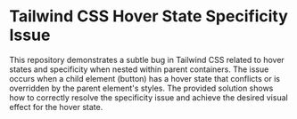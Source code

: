 # Tailwind CSS Hover State Specificity Issue
This repository demonstrates a subtle bug in Tailwind CSS related to hover states and specificity when nested within parent containers.
The issue occurs when a child element (button) has a hover state that conflicts or is overridden by the parent element's styles.
The provided solution shows how to correctly resolve the specificity issue and achieve the desired visual effect for the hover state.